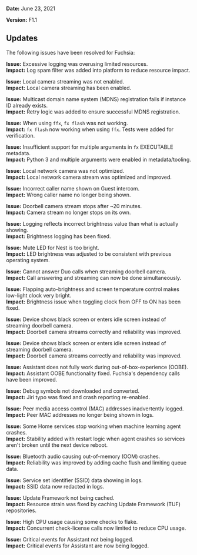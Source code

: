 **Date:** June 23, 2021

**Version:** F1.1

## Updates

The following issues have been resolved for Fuchsia:

**Issue:** Excessive logging was overusing limited resources.  
**Impact:** Log spam filter was added into platform to reduce resource impact.

**Issue:** Local camera streaming was not enabled.  
**Impact:** Local camera streaming has been enabled.

**Issue:** Multicast domain name system (MDNS) registration fails if instance ID
already exists.  
**Impact:** Retry logic was added to ensure successful MDNS registration.

**Issue:** When using `ffx`, `fx flash` was not working.  
**Impact:** `fx flash` now working when using `ffx`. Tests were added for
verification.

**Issue:** Insufficient support for multiple arguments in `fx` EXECUTABLE
metadata.  
**Impact:** Python 3 and multiple arguments were enabled in metadata/tooling.

**Issue:** Local network camera was not optimized.  
**Impact:** Local network camera stream was optimized and improved.

**Issue:** Incorrect caller name shown on Guest intercom.  
**Impact:** Wrong caller name no longer being shown.

**Issue:** Doorbell camera stream stops after ~20 minutes.  
**Impact:** Camera stream no longer stops on its own.

**Issue:** Logging reflects incorrect brightness value than what is actually
showing.  
**Impact:** Brightness logging has been fixed.

**Issue:** Mute LED for Nest is too bright.  
**Impact:** LED brightness was adjusted to be consistent with previous operating
system.

**Issue:** Cannot answer Duo calls when streaming doorbell camera.  
**Impact:** Call answering and streaming can now be done simultaneously.

**Issue:** Flapping auto-brightness and screen temperature control makes
low-light clock very bright.  
**Impact:** Brightness issue when toggling clock from OFF to ON has been fixed.

**Issue:** Device shows black screen or enters idle screen instead of streaming
doorbell camera.  
**Impact:** Doorbell camera streams correctly and reliability was improved.

**Issue:** Device shows black screen or enters idle screen instead of streaming
doorbell camera.  
**Impact:** Doorbell camera streams correctly and reliability was improved.

**Issue:** Assistant does not fully work during out-of-box-experience (OOBE).  
**Impact:** Assistant OOBE functionality fixed. Fuchsia's dependency calls have
been improved.

**Issue:** Debug symbols not downloaded and converted.  
**Impact:** Jiri typo was fixed and crash reporting re-enabled.

**Issue:** Peer media access control (MAC) addresses inadvertently logged.  
**Impact:** Peer MAC addresses no longer being shown in logs.

**Issue:** Some Home services stop working when machine learning agent crashes.  
**Impact:** Stability added with restart logic when agent crashes so services
aren't broken until the next device reboot.

**Issue:** Bluetooth audio causing out-of-memory (OOM) crashes.  
**Impact:** Reliability was improved by adding cache flush and limiting queue
data.

**Issue:** Service set identifier (SSID) data showing in logs.  
**Impact:** SSID data now redacted in logs.

**Issue:** Update Framework not being cached.  
**Impact:** Resource strain was fixed by caching Update Framework (TUF)
repositories.

**Issue:** High CPU usage causing some checks to flake.  
**Impact:** Concurrent check-license calls now limited to reduce CPU usage.

**Issue:** Critical events for Assistant not being logged.  
**Impact:** Critical events for Assistant are now being logged.
